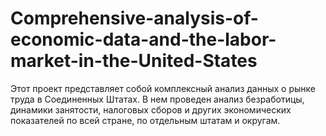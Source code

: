 # Comprehensive-analysis-of-economic-data-and-the-labor-market-in-the-United-States
Этот проект представляет собой комплексный анализ данных о рынке труда в Соединенных Штатах. В нем проведен анализ безработицы, динамики занятости, налоговых сборов и других экономических показателей по всей стране, по отдельным штатам и округам.
